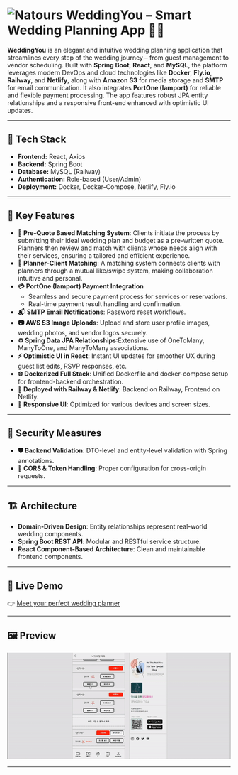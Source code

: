 # <img src="frontend/public/Logo.ico" width="40" height="40" alt="Natours"/> WeddingYou – Smart Wedding Planning App 💍📅

**WeddingYou** is an elegant and intuitive wedding planning application that streamlines every step of the wedding journey – from guest management to vendor scheduling. Built with **Spring Boot**, **React**, and **MySQL**, the platform leverages modern DevOps and cloud technologies like **Docker**, **Fly.io**, **Railway**, and **Netlify**, along with **Amazon S3** for media storage and **SMTP** for email communication. It also integrates **PortOne (Iamport)** for reliable and flexible payment processing. The app features robust JPA entity relationships and a responsive front-end enhanced with optimistic UI updates.

---

## 🚀 Tech Stack

- **Frontend:** React, Axios
- **Backend:** Spring Boot
- **Database:** MySQL (Railway)
- **Authentication:** Role-based (User/Admin)
- **Deployment:** Docker, Docker-Compose, Netlify, Fly.io

---

## 🌟 Key Features

- **📝 Pre-Quote Based Matching System**: Clients initiate the process by submitting their ideal wedding plan and budget as a pre-written quote. Planners then review and match with clients whose needs align with their services, ensuring a tailored and efficient experience.
- **🤝 Planner-Client Matching**: A matching system connects clients with planners through a mutual like/swipe system, making collaboration intuitive and personal.
- **💳 PortOne (Iamport) Payment Integration**
    - Seamless and secure payment process for services or reservations.
    - Real-time payment result handling and confirmation.
- **📬 SMTP Email Notifications**: Password reset workflows.
- **📷 AWS S3 Image Uploads**: Upload and store user profile images, wedding photos, and vendor logos securely.
- **⚙️ Spring Data JPA Relationships**:Extensive use of OneToMany, ManyToOne, and ManyToMany associations.
- **⚡ Optimistic UI in React**: Instant UI updates for smoother UX during guest list edits, RSVP responses, etc.
- **🌐 Dockerized Full Stack**: Unified Dockerfile and docker-compose setup for frontend-backend orchestration.
- **📡 Deployed with Railway & Netlify**: Backend on Railway, Frontend on Netlify.
- **📱 Responsive UI**: Optimized for various devices and screen sizes.

---

## 🔐 Security Measures

- **🛡️ Backend Validation**: DTO-level and entity-level validation with Spring annotations.
- **🔐 CORS & Token Handling**: Proper configuration for cross-origin requests.

---

## 🏗️ Architecture

- **Domain-Driven Design**: Entity relationships represent real-world wedding components.
- **Spring Boot REST API**: Modular and RESTful service structure.
- **React Component-Based Architecture**: Clean and maintainable frontend components.

---

## 🚀 Live Demo

👉 [Meet your perfect wedding planner](https://weddingyou-dahee-kim.netlify.app/)

---

## 🖼 Preview

![Preview](./Weddingyou-gif.gif)

---

